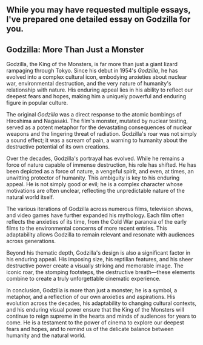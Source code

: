 While you may have requested multiple essays, I've prepared one detailed essay on Godzilla for you.
-------------------------------------
## Godzilla: More Than Just a Monster

Godzilla, the King of the Monsters, is far more than just a giant lizard rampaging through Tokyo.  Since his debut in 1954's *Godzilla*, he has evolved into a complex cultural icon, embodying anxieties about nuclear war, environmental destruction, and the very nature of humanity's relationship with nature.  His enduring appeal lies in his ability to reflect our deepest fears and hopes, making him a uniquely powerful and enduring figure in popular culture.

The original *Godzilla* was a direct response to the atomic bombings of Hiroshima and Nagasaki.  The film's monster, mutated by nuclear testing, served as a potent metaphor for the devastating consequences of nuclear weapons and the lingering threat of radiation.  Godzilla's roar was not simply a sound effect; it was a scream of pain, a warning to humanity about the destructive potential of its own creations.

Over the decades, Godzilla's portrayal has evolved.  While he remains a force of nature capable of immense destruction, his role has shifted.  He has been depicted as a force of nature, a vengeful spirit, and even, at times, an unwitting protector of humanity.  This ambiguity is key to his enduring appeal.  He is not simply good or evil; he is a complex character whose motivations are often unclear, reflecting the unpredictable nature of the natural world itself.

The various iterations of Godzilla across numerous films, television shows, and video games have further expanded his mythology.  Each film often reflects the anxieties of its time, from the Cold War paranoia of the early films to the environmental concerns of more recent entries.  This adaptability allows Godzilla to remain relevant and resonate with audiences across generations.

Beyond his thematic depth, Godzilla's design is also a significant factor in his enduring appeal.  His imposing size, his reptilian features, and his sheer destructive power create a visually striking and memorable image.  The iconic roar, the stomping footsteps, the destructive breath—these elements combine to create a truly unforgettable cinematic experience.

In conclusion, Godzilla is more than just a monster; he is a symbol, a metaphor, and a reflection of our own anxieties and aspirations.  His evolution across the decades, his adaptability to changing cultural contexts, and his enduring visual power ensure that the King of the Monsters will continue to reign supreme in the hearts and minds of audiences for years to come.  He is a testament to the power of cinema to explore our deepest fears and hopes, and to remind us of the delicate balance between humanity and the natural world.